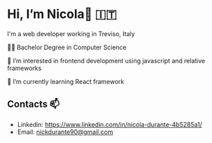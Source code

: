 # Hi, I’m Nicola👋 :it:
I'm a web developer working in Treviso, Italy

👨‍💻 Bachelor Degree in Computer Science

👀 I’m interested in frontend development using javascript and relative frameworks

🌱 I’m currently learning React framework

## Contacts 📫
<ul>
   <li>Linkedin: <a href="" target="_blank">https://www.linkedin.com/in/nicola-durante-4b5285a1/</a></li>
   <li>Email: <a href="mailto:nickdurante90@gmail.com">nickdurante90@gmail.com</a>
</ul>
